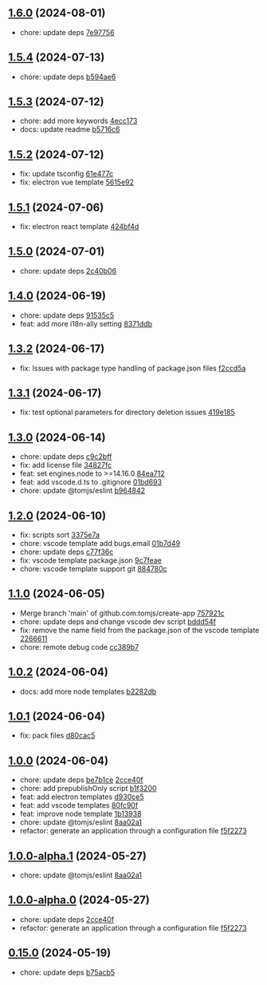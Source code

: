 ## [1.6.0](https://github.com/tomjs/create-app/compare/v1.5.4...v1.6.0) (2024-08-01)

- chore: update deps [7e97756](https://github.com/tomjs/create-app/commit/7e97756)

## [1.5.4](https://github.com/tomjs/create-app/compare/v1.5.3...v1.5.4) (2024-07-13)

- chore: update deps [b594ae6](https://github.com/tomjs/create-app/commit/b594ae6)

## [1.5.3](https://github.com/tomjs/create-app/compare/v1.5.2...v1.5.3) (2024-07-12)

- chore: add more keywords [4ecc173](https://github.com/tomjs/create-app/commit/4ecc173)
- docs: update readme [b5716c6](https://github.com/tomjs/create-app/commit/b5716c6)

## [1.5.2](https://github.com/tomjs/create-app/compare/v1.5.1...v1.5.2) (2024-07-12)

- fix: update tsconfig [61e477c](https://github.com/tomjs/create-app/commit/61e477c)
- fix: electron vue template [5615e92](https://github.com/tomjs/create-app/commit/5615e92)

## [1.5.1](https://github.com/tomjs/create-app/compare/v1.5.0...v1.5.1) (2024-07-06)

- fix: electron react template [424bf4d](https://github.com/tomjs/create-app/commit/424bf4d)

## [1.5.0](https://github.com/tomjs/create-app/compare/v1.4.0...v1.5.0) (2024-07-01)

- chore: update deps [2c40b06](https://github.com/tomjs/create-app/commit/2c40b06)

## [1.4.0](https://github.com/tomjs/create-app/compare/v1.3.2...v1.4.0) (2024-06-19)

- chore: update deps [91535c5](https://github.com/tomjs/create-app/commit/91535c5)
- feat: add more i18n-ally setting [8371ddb](https://github.com/tomjs/create-app/commit/8371ddb)

## [1.3.2](https://github.com/tomjs/create-app/compare/v1.3.1...v1.3.2) (2024-06-17)

- fix: Issues with package type handling of package.json files [f2ccd5a](https://github.com/tomjs/create-app/commit/f2ccd5a)

## [1.3.1](https://github.com/tomjs/create-app/compare/v1.3.0...v1.3.1) (2024-06-17)

- fix: test optional parameters for directory deletion issues [419e185](https://github.com/tomjs/create-app/commit/419e185)

## [1.3.0](https://github.com/tomjs/create-app/compare/v1.2.0...v1.3.0) (2024-06-14)

- chore: update deps [c9c2bff](https://github.com/tomjs/create-app/commit/c9c2bff)
- fix: add license file [34827fc](https://github.com/tomjs/create-app/commit/34827fc)
- feat: set engines.node to >=14.16.0 [84ea712](https://github.com/tomjs/create-app/commit/84ea712)
- feat: add vscode.d.ts to .gitignore [01bd693](https://github.com/tomjs/create-app/commit/01bd693)
- chore: update @tomjs/eslint [b964842](https://github.com/tomjs/create-app/commit/b964842)

## [1.2.0](https://github.com/tomjs/create-app/compare/v1.1.0...v1.2.0) (2024-06-10)

- fix: scripts sort [3375e7a](https://github.com/tomjs/create-app/commit/3375e7a)
- chore: vscode template add bugs.email [01b7d49](https://github.com/tomjs/create-app/commit/01b7d49)
- chore: update deps [c77f36c](https://github.com/tomjs/create-app/commit/c77f36c)
- fix: vscode template package.json [9c7feae](https://github.com/tomjs/create-app/commit/9c7feae)
- chore: vscode template support git [884780c](https://github.com/tomjs/create-app/commit/884780c)

## [1.1.0](https://github.com/tomjs/create-app/compare/v1.0.2...v1.1.0) (2024-06-05)

- Merge branch 'main' of github.com:tomjs/create-app [757921c](https://github.com/tomjs/create-app/commit/757921c)
- chore: update deps and change vscode dev script [bddd54f](https://github.com/tomjs/create-app/commit/bddd54f)
- fix: remove the name field from the package.json of the vscode template [2266611](https://github.com/tomjs/create-app/commit/2266611)
- chore: remote debug code [cc389b7](https://github.com/tomjs/create-app/commit/cc389b7)

## [1.0.2](https://github.com/tomjs/create-app/compare/v1.0.1...v1.0.2) (2024-06-04)

- docs: add more node templates [b2282db](https://github.com/tomjs/create-app/commit/b2282db)

## [1.0.1](https://github.com/tomjs/create-app/compare/v1.0.0...v1.0.1) (2024-06-04)

- fix: pack files [d80cac5](https://github.com/tomjs/create-app/commit/d80cac5)

## [1.0.0](https://github.com/tomjs/create-app/compare/v0.15.0...v1.0.0) (2024-06-04)

- chore: update deps [be7b1ce](https://github.com/tomjs/create-app/commit/be7b1ce) [2cce40f](https://github.com/tomjs/create-app/commit/2cce40f)
- chore: add prepublishOnly script [b1f3200](https://github.com/tomjs/create-app/commit/b1f3200)
- feat: add electron templates [d930ce5](https://github.com/tomjs/create-app/commit/d930ce5)
- feat: add vscode templates [80fc90f](https://github.com/tomjs/create-app/commit/80fc90f)
- feat: improve node template [1b13938](https://github.com/tomjs/create-app/commit/1b13938)
- chore: update @tomjs/eslint [8aa02a1](https://github.com/tomjs/create-app/commit/8aa02a1)
- refactor: generate an application through a configuration file [f5f2273](https://github.com/tomjs/create-app/commit/f5f2273)

## [1.0.0-alpha.1](https://github.com/tomjs/create-app/compare/v1.0.0-alpha.0...v1.0.0-alpha.1) (2024-05-27)

- chore: update @tomjs/eslint [8aa02a1](https://github.com/tomjs/create-app/commit/8aa02a1)

## [1.0.0-alpha.0](https://github.com/tomjs/create-app/compare/v0.15.0...v1.0.0-alpha.0) (2024-05-27)

- chore: update deps [2cce40f](https://github.com/tomjs/create-app/commit/2cce40f)
- refactor: generate an application through a configuration file [f5f2273](https://github.com/tomjs/create-app/commit/f5f2273)

## [0.15.0](https://github.com/tomjs/create-app/compare/v0.14.2...v0.15.0) (2024-05-19)

- chore: update deps [b75acb5](https://github.com/tomjs/create-app/commit/b75acb5)
